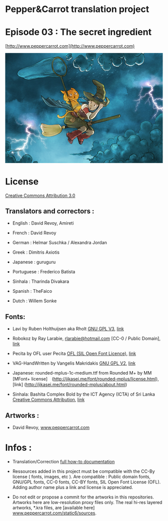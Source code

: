 # Pepper&Carrot translation project
# Episode 03 : The secret ingredient

[http://www.peppercarrot.com](http://www.peppercarrot.com)

![alt tag](gfx_Pepper-and-Carrot_by-David-Revoy_E03.png)


License
=======

[Creative Commons Attribution 3.0](https://creativecommons.org/licenses/by/3.0/)

## Translators and correctors :

* English    : David Revoy, Amireti

* French     : David Revoy

* German     : Helmar Suschka / Alexandra Jordan

* Greek      : Dimitris Axiotis

* Japanese   : guruguru

* Portuguese : Frederico Batista

* Sinhala    : Tharinda Divakara

* Spanish    : TheFaico

* Dutch      : Willem Sonke


## Fonts:

* Lavi by Ruben Holthuijsen aka Rholt
[GNU GPL V3](http://www.gnu.org/copyleft/gpl.html), [link](http://www.dafont.com/lavi.font)

* Robokoz  by Ray Larabie, rlarabie@hotmail.com
[CC-0 / Public Domain], [link](http://dafont.me/view_file/175/UmVhZF9NZS50eHQ=/read_me.txt)

* Pecita by OFL user Pecita
[OFL (SIL Open Font Licence)](scripts.sil.org/OFL), [link](http://openfontlibrary.org/font/pecita)

* VAG-HandWritten by Vangelis Makridakis
[GNU GPL V2](http://www.fontsquirrel.com/license/VAG-HandWritten), [link](http://www.fontsquirrel.com/fonts/VAG-HandWritten)

* Japanese: rounded-mplus-1c-medium.ttf from Rounded M+ by MM
[MFont+ license]　(http://jikasei.me/font/rounded-mplus/license.html), [link] (http://jikasei.me/font/rounded-mplus/about.html)

* Sinhala: Bashita Complex Bold by the ICT Agency (ICTA) of Sri Lanka
[Creative Commons Attribution](https://creativecommons.org/licenses/by/3.0/), [link](http://www.icta.lk/index.php?option=com_content&view=article&id=1497:sinhala-tamil-unicode-fonts-bhashitha-and-sritamil&catid=104&Itemid=234&lang=en)


## Artworks :

* David Revoy, www.peppercarrot.com


Infos :
=======

- Translation/Correction [full how-to documentation](http://www.peppercarrot.com/fr/article267/how-to-add-a-translation-or-a-correction)

- Ressources added in this project must be compatible with the CC-By license ( fonts, images, etc ). Are compatible : Public domain fonts, GNU/GPL fonts, CC-0 fonts, CC-BY fonts, SIL Open Font License (OFL). Adding author name plus a link and license is appreciated.

- Do not edit or propose a commit for the artworks in this repositories. Artworks here are low-resolution proxy files only. The real hi-res layered artworks,  *.kra files, are [available here] www.peppercarrot.com/static6/sources.



